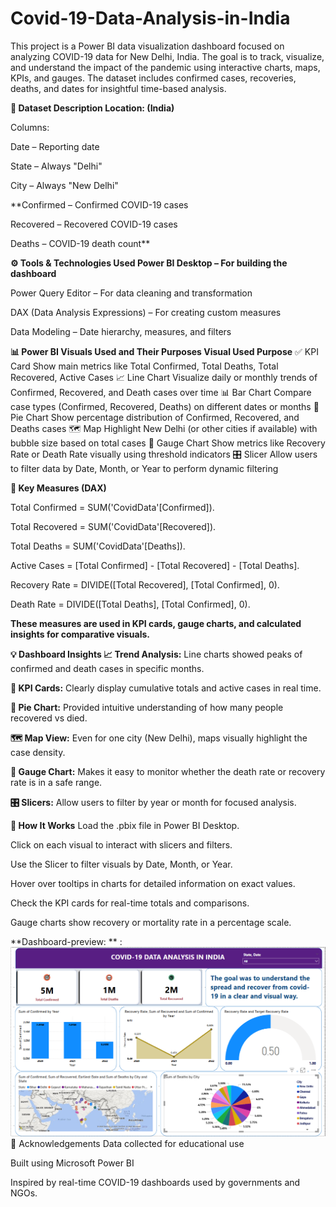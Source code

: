 # Covid-19-Data-Analysis-in-India

This project is a Power BI data visualization dashboard focused on analyzing COVID-19 data for New Delhi, India. The goal is to track, visualize, and understand the impact of the pandemic using interactive charts, maps, KPIs, and gauges. The dataset includes confirmed cases, recoveries, deaths, and dates for insightful time-based analysis.

**📁 Dataset Description
Location: (India)**

Columns:

Date – Reporting date

State – Always "Delhi"

City – Always "New Delhi"

**Confirmed – Confirmed COVID-19 cases

Recovered – Recovered COVID-19 cases

Deaths – COVID-19 death count**

**⚙️ Tools & Technologies Used
Power BI Desktop – For building the dashboard**

Power Query Editor – For data cleaning and transformation

DAX (Data Analysis Expressions) – For creating custom measures

Data Modeling – Date hierarchy, measures, and filters

**📊 Power BI Visuals Used and Their Purposes
Visual Used	Purpose**
✅ KPI Card	Show main metrics like Total Confirmed, Total Deaths, Total Recovered, Active Cases
📈 Line Chart	Visualize daily or monthly trends of Confirmed, Recovered, and Death cases over time
📊 Bar Chart	Compare case types (Confirmed, Recovered, Deaths) on different dates or months
🥧 Pie Chart	Show percentage distribution of Confirmed, Recovered, and Deaths cases
🗺️ Map	Highlight New Delhi (or other cities if available) with bubble size based on total cases
🎯 Gauge Chart	Show metrics like Recovery Rate or Death Rate visually using threshold indicators
🎛️ Slicer	Allow users to filter data by Date, Month, or Year to perform dynamic filtering

**🧮 Key Measures (DAX)**

Total Confirmed = SUM('CovidData'[Confirmed]).

Total Recovered = SUM('CovidData'[Recovered]).

Total Deaths = SUM('CovidData'[Deaths]).

Active Cases = [Total Confirmed] - [Total Recovered] - [Total Deaths].

Recovery Rate = DIVIDE([Total Recovered], [Total Confirmed], 0).

Death Rate = DIVIDE([Total Deaths], [Total Confirmed], 0).

**These measures are used in KPI cards, gauge charts, and calculated insights for comparative visuals.**

**💡 Dashboard Insights
📈 Trend Analysis:** Line charts showed peaks of confirmed and death cases in specific months.

**🧮 KPI Cards:** Clearly display cumulative totals and active cases in real time.

**🥧 Pie Chart:** Provided intuitive understanding of how many people recovered vs died.

**🗺️ Map View:** Even for one city (New Delhi), maps visually highlight the case density.

**🎯 Gauge Chart:** Makes it easy to monitor whether the death rate or recovery rate is in a safe range.

**🎛️ Slicers:** Allow users to filter by year or month for focused analysis.

**📅 How It Works**
Load the .pbix file in Power BI Desktop.

Click on each visual to interact with slicers and filters.

Use the Slicer to filter visuals by Date, Month, or Year.

Hover over tooltips in charts for detailed information on exact values.

Check the KPI cards for real-time totals and comparisons.

Gauge charts show recovery or mortality rate in a percentage scale.


**Dashboard-preview:  **  : ![image alt](https://github.com/vishalsn33/Covid-19-Data-Analysis-in-India/blob/1515da65042d5d8ddcb32ecaebb15a21e369f2e8/Covid-19%20Data%20Analysis%20in%20India.png?raw=true)
🙌 Acknowledgements
Data collected for educational use

Built using Microsoft Power BI

Inspired by real-time COVID-19 dashboards used by governments and NGOs.
